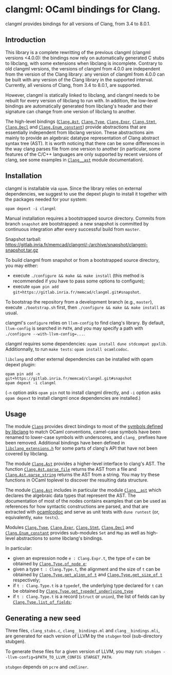 # clangml: OCaml bindings for Clang.

clangml provides bindings for all versions of Clang, from 3.4 to
8.0.1.

## Introduction

This library is a complete rewritting of the previous clangml
(clangml versions <4.0.0):
the bindings now rely on automatically generated C stubs to libclang, with
some extensions when libclang is incomplete.
Contrary to old clangml versions, the versions of clangml from 4.0.0 are
independent from the version of the Clang library:
any version of clangml from 4.0.0 can be built with any version of the
Clang library in the supported interval.
Currently, all versions of Clang, from 3.4 to 8.0.1, are supported.

However, clangml is statically linked to libclang, and clangml needs
to be rebuilt for every version of libclang to run with.
In addition, the low-level bindings are automatically generated
from libclang's header and their signature can change from one version
of libclang to another.

The high-level bindings ([`Clang.Ast`][4], [`Clang.Type`][7],
[`Clang.Expr`][8], [`Clang.Stmt`][9], [`Clang.Decl`][10]
and [`Clang.Enum_constant`][11]) provide abstractions
that are essentially independent from libclang version.
These abstractions aim mainly to provide an algebraic datatype
representation of Clang abstract syntax tree (AST).
It is worth noticing that there can be some differences in the way clang
parses file from one version to another (in particular, some features of the
C/C++ languages are only supported by recent versions of clang,
see some examples in [`Clang__ast`][19] module documentation).

## Installation

clangml is installable via `opam`. Since the library relies on external
dependencies, we suggest to use the depext plugin to install it together
with the packages needed for your system:

```
opam depext -i clangml
```

Manual installation requires a bootstrapped source directory.
Commits from branch `snapshot` are bootstrapped: a new snapshot
is committed by continuous integration after every successful build from
`master`.

Snapshot tarball:
https://gitlab.inria.fr/memcad/clangml/-/archive/snapshot/clangml-snapshot.tar.gz

To build clangml from snapshot or from a bootstrapped source directory,
you may either:

* execute `./configure && make && make install`
(this method is recommended if you have to pass some options to configure);
* execute
`opam pin add git+https://gitlab.inria.fr/memcad/clangml.git#snapshot`.

To bootstrap the repository from a development branch (e.g., `master`),
execute `./bootstrap.sh` first, then `./configure && make && make install` as
usual.

clangml's `configure` relies on `llvm-config` to find clang's library.
By default, `llvm-config` is searched in `PATH`, and you may
specify a path with `./configure --with-llvm-config=...`.

clangml requires some dependencies:
`opam install dune stdcompat ppxlib`.
Additionnally, to run `make tests`: `opam install ocamlcodoc`.

`libclang` and other external dependencies can be installed with opam depext
plugin:
```
opam pin add -n git+https://gitlab.inria.fr/memcad/clangml.git#snapshot
opam depext -i clangml
```
(`-n` option asks `opam pin` not to install clangml directly, and `-i` option
asks `opam depext` to install clangml once dependencies are installed.)

## Usage

The module [`Clang`][1] provides direct bindings to most of the [symbols
defined by libclang][2] to match OCaml conventions, camel-case symbols
have been renamed to lower-case symbols with underscores, and `clang_`
prefixes have been removed. Additional bindings have been defined in
[`libclang_extensions.h`][3] for some parts of clang's API that have
not been covered by libclang.

[1]: https://memcad.gitlabpages.inria.fr/clangml/doc/clangml/Clang/index.html
[2]: https://clang.llvm.org/doxygen/group__CINDEX.html
[3]: https://gitlab.inria.fr/memcad/clangml/blob/master/clangml/libclang_extensions.h

The module [`Clang.Ast`][4] provides a higher-level interface to clang's AST.
The function [`Clang.Ast.parse_file`][17] returns the AST from a file
and [`Clang.Ast.parse_string`][18] returns the AST from a string.
You may try these functions in OCaml toplevel to discover the resulting data
structure.

[17]: https://memcad.gitlabpages.inria.fr/clangml/doc/clangml/Clang/Ast/index.html#val-parse_file
[18]: https://memcad.gitlabpages.inria.fr/clangml/doc/clangml/Clang/Ast/index.html#val-parse_string

The module [`Clang.Ast`][4] includes in particular the module [`Clang__ast`][19]
which declares the algebraic data types that represent the AST.
The documentation of most of the nodes contains examples that can be used as references
for how syntactic constructions are parsed, and that are extracted with [ocamlcodoc][20]
and serve as unit tests with `dune runtest` (or, equivalently, `make tests`).

[19]: https://memcad.gitlabpages.inria.fr/clangml/doc/clangml/Clang__ast/index.html
[20]: https://gitlab.inria.fr/memcad/ocamlcodoc

Modules [`Clang.Type`][7], [`Clang.Expr`][8], [`Clang.Stmt`][9],
[`Clang.Decl`][10] and [`Clang.Enum_constant`][11] provides sub-modules
`Set` and `Map` as well as high-level abstractions to some libclang's bindings.

[4]: https://memcad.gitlabpages.inria.fr/clangml/doc/clangml/Clang/Ast/index.html
[7]: https://memcad.gitlabpages.inria.fr/clangml/doc/clangml/Clang/Type/index.html
[8]: https://memcad.gitlabpages.inria.fr/clangml/doc/clangml/Clang/Expr/index.html
[9]: https://memcad.gitlabpages.inria.fr/clangml/doc/clangml/Clang/Stmt/index.html
[10]: https://memcad.gitlabpages.inria.fr/clangml/doc/clangml/Clang/Decl/index.html
[11]: https://memcad.gitlabpages.inria.fr/clangml/doc/clangml/Clang/Enum_constant/index.html

In particular:

- given an expression node `e : Clang.Expr.t`, the type of `e` can be obtained by [`Clang.Type.of_node e`][12];
- given a type `t : Clang.Type.t`, the alignment and the size of `t` can be obtained by [`Clang.Type.get_align_of t`][13] and [`Clang.Type.get_size_of t`][14] respectively;
- if `t : Clang.Type.t` is a `typedef`, the underlying type declared for `t` can be obtained by [`Clang.Type.get_typedef_underlying_type`][15]
- if `t : Clang.Type.t` is a record (`struct` or `union`), the list of fields can by [`Clang.Type.list_of_fields`][16];

[12]: https://memcad.gitlabpages.inria.fr/clangml/doc/clangml/Clang/Type/index.html#val-of_node
[13]: https://memcad.gitlabpages.inria.fr/clangml/doc/clangml/Clang/Type/index.html#val-get_align_of
[14]: https://memcad.gitlabpages.inria.fr/clangml/doc/clangml/Clang/Type/index.html#val-get_size_of
[15]: https://memcad.gitlabpages.inria.fr/clangml/doc/clangml/Clang/Type/index.html#val-get_typedef_underlying_type
[16]: https://memcad.gitlabpages.inria.fr/clangml/doc/clangml/Clang/Type/index.html#val-list_of_fields

## Generating a new seed

Three files, `clang_stubs.c`, `clang__bindings.ml` and
`clang__bindings.mli`, are generated for each version of LLVM by the
`stubgen` tool (sub-directory stubgen).

To generate these files for a given version of LLVM, you may run:
`stubgen --llvm-config=$PATH_TO_LLVM_CONFIG $TARGET_PATH`.

`stubgen` depends on `pcre` and `cmdliner`.